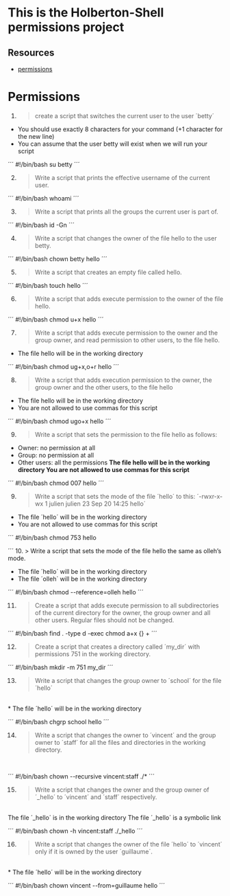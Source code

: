 # This is the Holberton-Shell permissions project
## Resources
* [permissions](https://linuxcommand.org/lc3_lts0090.php)

# Permissions
1. > create a script that switches the current user to the user ´betty´
* You should use exactly 8 characters for your command (+1 character for the new line)
* You can assume that the user betty will exist when we will run your script

´´´
#!/bin/bash
su betty
´´´

2. > Write a script that prints the effective username of the current user.

´´´
#!/bin/bash
whoami
´´´

3. > Write a script that prints all the groups the current user is part of.

´´´
#!/bin/bash
id -Gn
´´´

4. > Write a script that changes the owner of the file hello to the user betty.

´´´
#!/bin/bash
chown betty hello 
´´´

5. > Write a script that creates an empty file called hello.

´´´
#!/bin/bash
touch hello 
´´´

6. > Write a script that adds execute permission to the owner of the file hello.

´´´
#!/bin/bash
chmod u+x hello
´´´

7. > Write a script that adds execute permission to the owner and the group owner, and read permission to other users, to the file hello.
* The file hello will be in the working directory

´´´
#!/bin/bash
chmod ug+x,o+r hello
´´´

8. > Write a script that adds execution permission to the owner, the group owner and the other users, to the file hello
* The file hello will be in the working directory
* You are not allowed to use commas for this script

´´´
#!/bin/bash
chmod ugo+x hello 
´´´

9. > Write a script that sets the permission to the file hello as follows:
* Owner: no permission at all
* Group: no permission at all
* Other users: all the permissions
**The file hello will be in the working directory You are not allowed to use commas for this script**

´´´
#!/bin/bash
chmod 007 hello 
´´´

9. > Write a script that sets the mode of the file ´hello´ to this:
´-rwxr-x-wx 1 julien julien 23 Sep 20 14:25 hello´
* The file ´hello´ will be in the working directory
* You are not allowed to use commas for this script

´´´
#!/bin/bash
chmod 753 hello

´´´
10. > Write a script that sets the mode of the file hello the same as olleh’s mode.
<br />
* The file ´hello´ will be in the working directory
* The file ´olleh´ will be in the working directory

´´´
#!/bin/bash
chmod --reference=olleh hello 
´´´

11. > Create a script that adds execute permission to all subdirectories of the current directory for the owner, the group owner and all other users. Regular files should not be changed.

´´´
#!/bin/bash
find . -type d -exec chmod a+x {} +
´´´

12. > Create a script that creates a directory called ´my_dir´ with permissions 751 in the working directory.

´´´
#!/bin/bash
mkdir -m 751 my_dir
´´´

13. > Write a script that changes the group owner to ´school´ for the file ´hello´
<br />
* The file ´hello´ will be in the working directory

´´´
#!/bin/bash
chgrp school hello
´´´

14. > Write a script that changes the owner to ´vincent´ and the group owner to ´staff´ for all the files and directories in the working directory.
<br />

´´´
#!/bin/bash
chown --recursive vincent:staff ./*
´´´

15. > Write a script that changes the owner and the group owner of ´_hello´ to ´vincent´ and ´staff´ respectively.
<br />
The file ´_hello´ is in the working directory
The file ´_hello´ is a symbolic link

´´´
#!/bin/bash
chown -h vincent:staff ./_hello
´´´
<br />

16. > Write a script that changes the owner of the file ´hello´ to ´vincent´ only if it is owned by the user ´guillaume´.
<br />
* The file ´hello´ will be in the working directory

´´´
#!/bin/bash
chown vincent --from=guillaume hello
´´´
